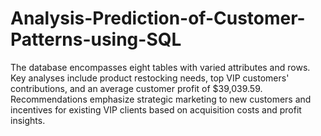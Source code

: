 # Analysis-Prediction-of-Customer-Patterns-using-SQL
The database encompasses eight tables with varied attributes and rows. Key analyses include product restocking needs, top VIP customers' contributions, and an average customer profit of $39,039.59. Recommendations emphasize strategic marketing to new customers and incentives for existing VIP clients based on acquisition costs and profit insights.
